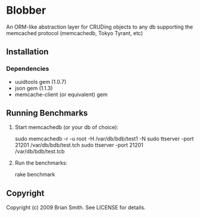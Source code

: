 Blobber
=======

An ORM-like abstraction layer for CRUDing objects to any db supporting the memcached protocol (memcachedb, Tokyo Tyrant, etc)


Installation
------------

### Dependencies

* uuidtools gem (1.0.7)
* json gem (1.1.3)
* memcache-client (or equivalent) gem


Running Benchmarks
------------------

1) Start memcachedb (or your db of choice):

    sudo memcachedb -r -u root -H /var/db/bdb/test1 -N
    <or>
    sudo ttserver -port 21201 /var/db/bdb/test.tch
    <or>
    sudo ttserver -port 21201 /var/db/bdb/test.tcb

2) Run the benchmarks:

    rake benchmark


Copyright
---------

Copyright (c) 2009 Brian Smith. See LICENSE for details.
